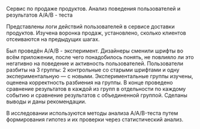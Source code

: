 Сервис по продаже продуктов. Анализ поведения пользователей и результатов A/A/B - теста

Представлены логи действий пользователей в сервисе доставки продуктов.
Изучена воронка продаж, установлено, сколько клиентов отсеиваются на предыдущих шагах.

Был проведён А/А/В - эксперимент. Дизайнеры сменили шрифты во всём приложении, после чего понадобилось понять, не повлияло ли это негативно на поведение и активность пользователей.
Пользователи разбиты на 3 группы: 2 контрольные со старыми шрифтами и одну экспериментальную — с новыми.
Экспериментальные группы изучены, оценена корректность разбиения на группы.
В конце проведено сравнение результатов в каждой из групп в отдельности по каждому событию и сравнение результатов с объединенной группой. Сделаны выводы и даны рекомендации.

В исследовании используются методы анализа A/A/B-теста путем формирования гипотез и их проверки через статистический анализ.
